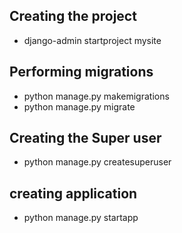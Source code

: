 ## Creating the project
- django-admin startproject mysite

## Performing migrations
- python manage.py makemigrations
- python manage.py migrate


## Creating the Super user
- python manage.py createsuperuser

## creating application
- python manage.py startapp